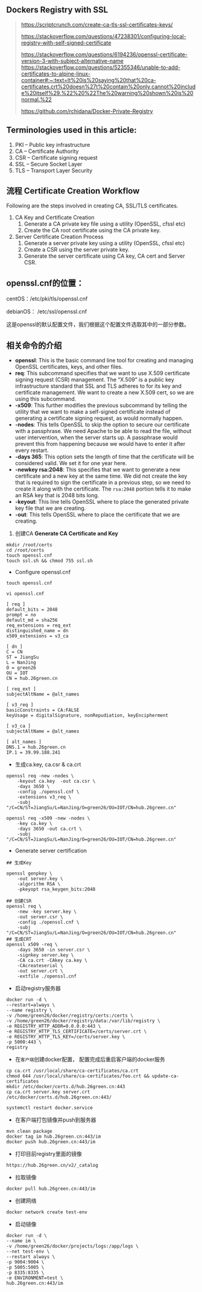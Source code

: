 ## Dockers Registry with SSL

>   https://scriptcrunch.com/create-ca-tls-ssl-certificates-keys/
>
>   https://stackoverflow.com/questions/47238301/configuring-local-registry-with-self-signed-certificate
>
>   https://stackoverflow.com/questions/6194236/openssl-certificate-version-3-with-subject-alternative-name
>   https://stackoverflow.com/questions/52355346/unable-to-add-certificates-to-alpine-linux-container#:~:text=It%20is%20saying%20that%20ca-certificates.crt%20doesn%27t%20contain%20only,cannot%20include%20itself%29.%22%20%22The%20warning%20shown%20is%20normal.%22
>
>   https://github.com/rchidana/Docker-Private-Registry





## Terminologies used in this article:

1.  PKI – Public key infrastructure
2.  CA – Certificate Authority
3.  CSR – Certificate signing request
4.  SSL – Secure Socket Layer
5.  TLS – Transport Layer Security



## 流程 Certificate Creation Workflow

Following are the steps involved in creating CA, SSL/TLS certificates.

1.  CA Key and Certificate Creation
    1.  Generate a CA private key file using a utility (OpenSSL, cfssl etc)
    2.  Create the CA root certificate using the CA private key.
2.  Server Certificate Creation Process
    1.  Generate a server private key using a utility (OpenSSL, cfssl etc)
    2.  Create a CSR using the server private key.
    3.  Generate the server certificate using CA key, CA cert and Server CSR.



## openssl.cnf的位置：

centOS：/etc/pki/tls/openssl.cnf

debianOS： /etc/ssl/openssl.cnf

这是openssl的默认配置文件，我们根据这个配置文件选取其中的一部分参数。



## 相关命令的介绍

-   **openssl**: This is the basic command line tool for creating and managing OpenSSL certificates, keys, and other files.
-   **req**: This subcommand specifies that we want to use X.509 certificate signing request (CSR) management. The “X.509” is a public key infrastructure standard that SSL and TLS adheres to for its key and certificate management. We want to create a new X.509 cert, so we are using this subcommand.
-   **-x509**: This further modifies the previous subcommand by telling the utility that we want to make a self-signed certificate instead of generating a certificate signing request, as would normally happen.
-   **-nodes**: This tells OpenSSL to skip the option to secure our certificate with a passphrase. We need Apache to be able to read the file, without user intervention, when the server starts up. A passphrase would prevent this from happening because we would have to enter it after every restart.
-   **-days 365**: This option sets the length of time that the certificate will be considered valid. We set it for one year here.
-   **-newkey rsa:2048**: This specifies that we want to generate a new certificate and a new key at the same time. We did not create the key that is required to sign the certificate in a previous step, so we need to create it along with the certificate. The `rsa:2048` portion tells it to make an RSA key that is 2048 bits long.
-   **-keyout**: This line tells OpenSSL where to place the generated private key file that we are creating.
-   **-out**: This tells OpenSSL where to place the certificate that we are creating.



1.  创建CA **Generate CA Certificate and Key**

```shell
mkdir /root/certs
cd /root/certs
touch openssl.cnf
touch ssl.sh && chmod 755 ssl.sh
```

-    Configure openssl.cnf

```
touch openssl.cnf

vi openssl.cnf

[ req ]
default_bits = 2048
prompt = no
default_md = sha256
req_extensions = req_ext
distinguished_name = dn
x509_extensions = v3_ca

[ dn ]
C = CN
ST = JiangSu
L = NanJing
O = green26
OU = IOT
CN = hub.26green.cn

[ req_ext ]
subjectAltName = @alt_names

[ v3_req ]
basicConstraints = CA:FALSE
keyUsage = digitalSignature, nonRepudiation, keyEncipherment

[ v3_ca ]
subjectAltName = @alt_names

[ alt_names ]
DNS.1 = hub.26green.cn
IP.1 = 39.99.188.241
```

-   生成ca.key, ca.csr & ca.crt

```shell
openssl req -new -nodes \
    -keyout ca.key  -out ca.csr \
    -days 3650 \
    -config ./openssl.cnf \
    -extensions v3_req \
    -subj "/C=CN/ST=JiangSu/L=NanJing/O=green26/OU=IOT/CN=hub.26green.cn"

openssl req -x509 -new -nodes \
    -key ca.key \
    -days 3650 -out ca.crt \
    -subj "/C=CN/ST=JiangSu/L=NanJing/O=green26/OU=IOT/CN=hub.26green.cn"
```



-   Generate server certification 

```shell
## 生成Key

openssl genpkey \
    -out server.key \
    -algorithm RSA \
    -pkeyopt rsa_keygen_bits:2048

## 创建CSR
openssl req \
    -new -key server.key \
    -out server.csr \
    -config ./openssl.cnf \
    -subj "/C=CN/ST=JiangSu/L=NanJing/O=green26/OU=IOT/CN=hub.26green.cn"
## 生成CRT    
openssl x509 -req \
    -days 3650 -in server.csr \
    -signkey server.key \
    -CA ca.crt -CAkey ca.key \
    -CAcreateserial \
    -out server.crt \
    -extfile ./openssl.cnf
```

-   启动registry服务器

```shell
docker run -d \
--restart=always \
--name registry \
-v /home/green26/docker/registry/certs:/certs \
-v /home/green26/docker/registry/data:/var/lib/registry \
-e REGISTRY_HTTP_ADDR=0.0.0.0:443 \
-e REGISTRY_HTTP_TLS_CERTIFICATE=/certs/server.crt \
-e REGISTRY_HTTP_TLS_KEY=/certs/server.key \
-p 5000:443 \
registry
```



-   在`客户端`创建docker配置， 配置完成后重启客户端的docker服务

```shell
cp ca.crt /usr/local/share/ca-certificates/ca.crt
chmod 644 /usr/local/share/ca-certificates/foo.crt && update-ca-certificates
mkdir /etc/docker/certs.d/hub.26green.cn:443
cp ca.crt server.key server.crt /etc/docker/certs.d/hub.26green.cn:443/

systemctl restart docker.service
```

-   在客户端打包镜像并push到服务器

```shell
mvn clean package
docker tag im hub.26green.cn:443/im
docker push hub.26green.cn:443/im
```



-   打印目前registry里面的镜像

```shell
https://hub.26green.cn/v2/_catalog
```

-   拉取镜像

```shell
docker pull hub.26green.cn:443/im
```

-   创建网络

```shell
docker network create test-env
```



-   启动镜像

```shell
docker run -d \
--name im \
-v /home/green26/docker/projects/logs:/app/logs \
--net test-env \
--restart always \
-p 9004:9004 \
-p 5005:5005 \
-p 8335:8335 \
-e ENVIRONMENT=test \
hub.26green.cn:443/im
```

